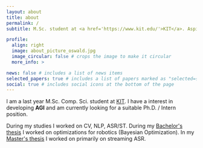 ```yaml
---
layout: about
title: about
permalink: /
subtitle: M.Sc. student at <a href='https://www.kit.edu/'>KIT</a>. Aspiring AGI Engineer.

profile:
  align: right
  image: about_picture_oswald.jpg
  image_circular: false # crops the image to make it circular
  more_info: >

news: false # includes a list of news items
selected_papers: true # includes a list of papers marked as "selected={true}"
social: true # includes social icons at the bottom of the page
---
```


I am a last year M.Sc. Comp. Sci. student at <a href='https://www.kit.edu/'>KIT</a>. I have a interest in developing **AGI** and am currently looking for a suitable Ph.D. / Intern position.

During my studies I worked on CV, NLP, ASR/ST. During my <a href='/assets/pdf/ba.pdf'>Bachelor's thesis</a> I worked on optimizations for robotics (Bayesian Optimization). In my <a href='/assets/pdf/ma.pdf'>Master's thesis</a> I worked on primarily on streaming ASR.

